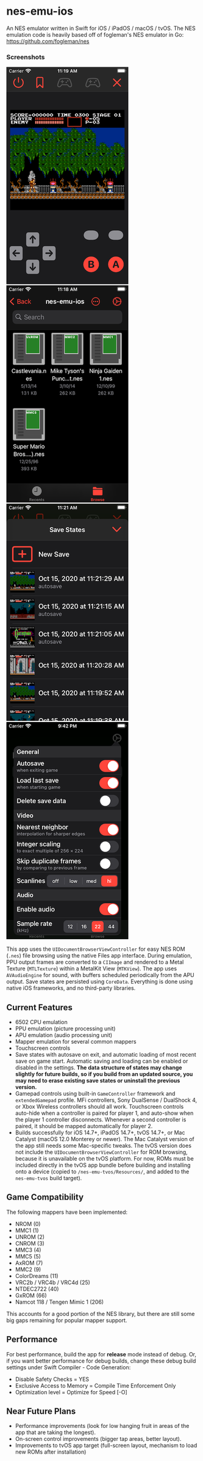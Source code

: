 #  nes-emu-ios

An NES emulator written in Swift for iOS / iPadOS / macOS / tvOS.  The NES emulation code is heavily based off of fogleman's NES emulator in Go: https://github.com/fogleman/nes 

### Screenshots
![NesRomViewController](/screenshots/screenshot01.png?raw=true) ![UIDocumentBrowserViewController](/screenshots/screenshot02.png?raw=true) ![ConsoleStateViewController](/screenshots/screenshot03.png?raw=true) ![SettingsViewController](/screenshots/screenshot04.png?raw=true)

This app uses the `UIDocumentBrowserViewController` for easy NES ROM (`.nes`) file browsing using the native Files app interface.  During emulation, PPU output frames are converted to a `CIImage` and rendered to a Metal Texture (`MTLTexture`) within a MetalKit View (`MTKView`).  The app uses `AVAudioEngine` for sound, with buffers scheduled periodically from the APU output.  Save states are persisted using `CoreData`.  Everything is done using native iOS frameworks, and no third-party libraries.


## Current Features
- 6502 CPU emulation
- PPU emulation (picture processing unit)
- APU emulation (audio processing unit)
- Mapper emulation for several common mappers
- Touchscreen controls
- Save states with autosave on exit, and automatic loading of most recent save on game start.  Automatic saving and loading can be enabled or disabled in the settings. **The data structure of states may change slightly for future builds, so if you build from an updated source, you may need to erase existing save states or uninstall the previous version.**
- Gamepad controls using built-in `GameController` framework and `extendedGamepad` profile.  MFi controllers, Sony DualSense / DualShock 4, or Xbox Wireless controllers should all work.  Touchscreen controls auto-hide when a controller is paired for player 1, and auto-show when the player 1 controller disconnects.  Whenever a second controller is paired, it should be mapped automatically for player 2.
- Builds successfully for iOS 14.7+, iPadOS 14.7+, tvOS 14.7+, or Mac Catalyst (macOS 12.0 Monterey or newer).  The Mac Catalyst version of the app still needs some Mac-specific tweaks.  The tvOS version does not include the `UIDocumentBrowserViewController` for ROM browsing, because it is unavailable on the tvOS platform.  For now, ROMs must be included directly in the tvOS app bundle before building and installing onto a device (copied to `/nes-emu-tvos/Resources/`, and added to the `nes-emu-tvos` build target).


## Game Compatibility 
The following mappers have been implemented:

-  NROM (0)
-  MMC1 (1)
-  UNROM (2)
-  CNROM (3)
-  MMC3 (4)
-  MMC5 (5) 
-  AxROM (7)
-  MMC2 (9)
-  ColorDreams (11)
-  VRC2b / VRC4b / VRC4d (25)
-  NTDEC2722 (40)
-  GxROM (66)
-  Namcot 118 / Tengen Mimic 1 (206)

This accounts for a good portion of the NES library, but there are still some big gaps remaining for popular mapper support.


## Performance
For best performance, build the app for **release** mode instead of debug.  Or, if you want better performance for debug builds, change these debug build settings under Swift Compiler - Code Generation:
- Disable Safety Checks = YES
- Exclusive Access to Memory = Compile Time Enforcement Only
- Optimization level = Optimize for Speed [-O]


## Near Future Plans
- Performance improvements (look for low hanging fruit in areas of the app that are taking the longest).
- On-screen control improvements (bigger tap areas, better layout).
- Improvements to tvOS app target (full-screen layout, mechanism to load new ROMs after installation)
